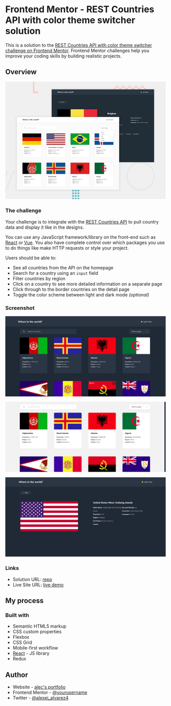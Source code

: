 # Frontend Mentor - REST Countries API with color theme switcher solution

This is a solution to the [REST Countries API with color theme switcher challenge on Frontend Mentor](https://www.frontendmentor.io/challenges/rest-countries-api-with-color-theme-switcher-5cacc469fec04111f7b848ca). Frontend Mentor challenges help you improve your coding skills by building realistic projects.

## Overview

![overview](public/design/desktop-preview.jpg)

### The challenge

Your challenge is to integrate with the [REST Countries API](https://restcountries.eu) to pull country data and display it like in the designs.

You can use any JavaScript framework/library on the front-end such as [React](https://reactjs.org) or [Vue](https://vuejs.org). You also have complete control over which packages you use to do things like make HTTP requests or style your project.

Users should be able to:

- See all countries from the API on the homepage
- Search for a country using an `input` field
- Filter countries by region
- Click on a country to see more detailed information on a separate page
- Click through to the border countries on the detail page
- Toggle the color scheme between light and dark mode _(optional)_

### Screenshot

![screenshot1](./public/design/design1.png)
<br />

![screenshot2](./public/design/design2.png)
<br />

![screenshot3](./public/design/design3.png)

### Links

- Solution URL: [repo](https://github.com/AlecANL/country-app)
- Live Site URL: [live demo](https://countries-react-app.vercel.app/)

## My process

### Built with

- Semantic HTML5 markup
- CSS custom properties
- Flexbox
- CSS Grid
- Mobile-first workflow
- [React](https://reactjs.org/) - JS library
- Redux

## Author

- Website - [alec's portfolio](https://alec-portfolio-dev.vercel.app/)
- Frontend Mentor - [@yourusername](https://www.frontendmentor.io/profile/AlecANL)
- Twitter - [@alexei_alvarez4](https://www.twitter.com/alexei_alvarez4)
